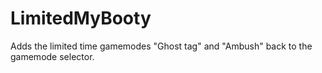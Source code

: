 # LimitedMyBooty
Adds the limited time gamemodes "Ghost tag" and "Ambush" back to the gamemode selector.
